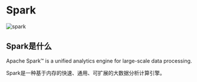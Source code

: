 # Spark

![spark](/blog/bigdata/spark/spark1.png)


## Spark是什么

Apache Spark™ is a unified analytics engine for large-scale data processing.

Spark是一种基于内存的快速、通用、可扩展的大数据分析计算引擎。